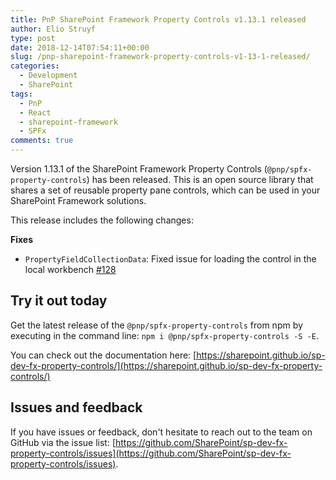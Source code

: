 ```yaml
---
title: PnP SharePoint Framework Property Controls v1.13.1 released
author: Elio Struyf
type: post
date: 2018-12-14T07:54:11+00:00
slug: /pnp-sharepoint-framework-property-controls-v1-13-1-released/
categories:
  - Development
  - SharePoint
tags:
  - PnP
  - React
  - sharepoint-framework
  - SPFx
comments: true
---
```


Version 1.13.1 of the SharePoint Framework Property Controls (`@pnp/spfx-property-controls`) has been released. This is an open source library that shares a set of reusable property pane controls, which can be used in your SharePoint Framework solutions.

This release includes the following changes:

**Fixes**

*   `PropertyFieldCollectionData`: Fixed issue for loading the control in the local workbench [#128](https://github.com/SharePoint/sp-dev-fx-property-controls/issues/128)

## Try it out today

Get the latest release of the `@pnp/spfx-property-controls` from npm by executing in the command line: `npm i @pnp/spfx-property-controls -S -E`.

You can check out the documentation here: [https://sharepoint.github.io/sp-dev-fx-property-controls/](https://sharepoint.github.io/sp-dev-fx-property-controls/)

## Issues and feedback

If you have issues or feedback, don't hesitate to reach out to the team on GitHub via the issue list: [https://github.com/SharePoint/sp-dev-fx-property-controls/issues](https://github.com/SharePoint/sp-dev-fx-property-controls/issues).